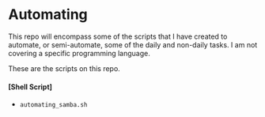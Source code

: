 # Automating
This repo will encompass some of the scripts that I have created to automate, or semi-automate, some of the daily and non-daily tasks.
I am not covering a specific programming language. 

These are the scripts on this repo.
#### [Shell Script]
- `automating_samba.sh`
